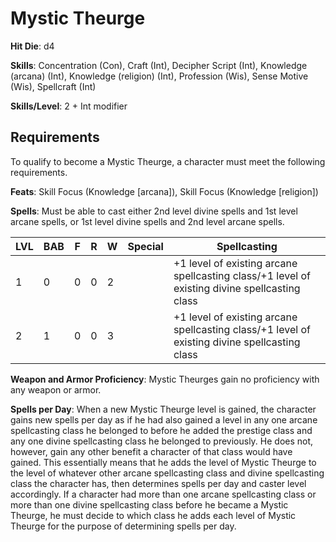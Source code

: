 # Mystic Theurge

**Hit Die**: d4

**Skills**: Concentration (Con), Craft (Int), Decipher Script (Int), Knowledge (arcana) (Int), Knowledge (religion) (Int), Profession (Wis), Sense Motive (Wis), Spellcraft (Int)

**Skills/Level**: 2 + Int modifier

## Requirements

To qualify to become a Mystic Theurge, a character must meet the following requirements.

**Feats**: Skill Focus (Knowledge [arcana]), Skill Focus (Knowledge [religion])

**Spells**: Must be able to cast either 2nd level divine spells and 1st level arcane spells, or 1st level divine spells and 2nd level arcane spells.

LVL | BAB | F | R | W | Special | Spellcasting
--- | --- | - | - | - | ------- | ------------
1   | 0   | 0 | 0 | 2 | | +1 level of existing arcane spellcasting class/+1 level of existing divine spellcasting class 
2   | 1   | 0 | 0 | 3 | | +1 level of existing arcane spellcasting class/+1 level of existing divine spellcasting class

**Weapon and Armor Proficiency**: Mystic Theurges gain no proficiency with any weapon or armor.

**Spells per Day**: When a new Mystic Theurge level is gained, the character gains new spells per day as if he had also gained a level in any one arcane spellcasting class he belonged to before he added the prestige class and any one divine spellcasting class he belonged to previously. He does not, however, gain any other benefit a character of that class would have gained. This essentially means that he adds the level of Mystic Theurge to the level of whatever other arcane spellcasting class and divine spellcasting class the character has, then determines spells per day and caster level accordingly. If a character had more than one arcane spellcasting class or more than one divine spellcasting class before he became a Mystic Theurge, he must decide to which class he adds each level of Mystic Theurge for the purpose of determining spells per day.